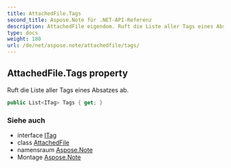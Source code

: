 ```yaml
---
title: AttachedFile.Tags
second_title: Aspose.Note für .NET-API-Referenz
description: AttachedFile eigendom. Ruft die Liste aller Tags eines Absatzes ab.
type: docs
weight: 180
url: /de/net/aspose.note/attachedfile/tags/
---
```

## AttachedFile.Tags property

Ruft die Liste aller Tags eines Absatzes ab.

```csharp
public List<ITag> Tags { get; }
```

### Siehe auch

* interface [ITag](../../itag/)
* class [AttachedFile](../)
* namensraum [Aspose.Note](../../attachedfile/)
* Montage [Aspose.Note](../../../)


